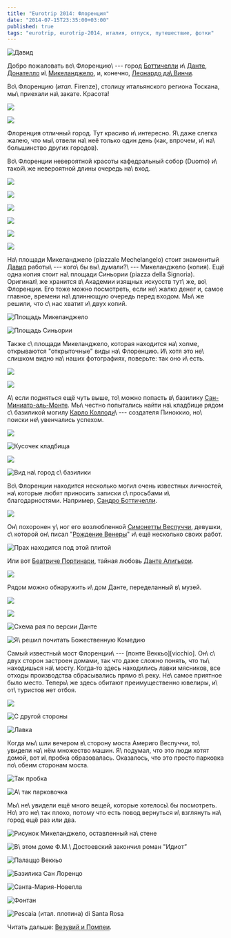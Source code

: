 ```yaml
---
title: "Eurotrip 2014: Флоренция"
date: "2014-07-15T23:35:00+03:00"
published: true
tags: "eurotrip, eurotrip-2014, италия, отпуск, путешествие, фотки"
---
```


![Давид](/images/travel/2014-06-eurotrip/florence-cover.jpg)

Добро пожаловать во\ Флоренцию\ --- город [Боттичелли][sandro] и\ [Данте][dante], [Донателло][donatello] 
и\ [Микеланджело][michelangelo], и, конечно, [Леонардо да\ Винчи][da-vinci].

<!--more-->

Во\ Флоренцию (*итал.* Firenze), столицу итальянского региона Тоскана, мы\ приехали на\ закате. Красота!

![](/images/travel/2014-06-eurotrip/florence-sunset-1.jpg)

![](/images/travel/2014-06-eurotrip/florence-sunset-2.jpg)

Флоренция отличный город. Тут красиво и\ интересно. Я\ даже слегка жалею, что мы\ отвели на\ неё только один день (как, 
впрочем, и\ на\ большинство других городов).

Во\ Флоренции невероятной красоты кафедральный собор (Duomo) и\ такой\ же невероятной длины очередь на\ вход.

![](/images/travel/2014-06-eurotrip/florence-duomo-1.jpg)

![](/images/travel/2014-06-eurotrip/florence-duomo-2.jpg)

![](/images/travel/2014-06-eurotrip/florence-duomo-3.jpg)

![](/images/travel/2014-06-eurotrip/florence-duomo-4.jpg)

![](/images/travel/2014-06-eurotrip/florence-duomo-5.jpg)

![](/images/travel/2014-06-eurotrip/florence-duomo-6.jpg)

На\ площади Микеланджело (piazzale Mechelangelo) стоит знаменитый [Давид][david] работы\ --- кого\ бы вы\ думали?\ --- 
Микеланджело (копия). Ещё одна копия стоит на\ площади Синьории (piazza della Signoria). Оригинал\ же хранится 
в\ Академии изящных искусств тут\ же, во\ Флоренции. Его тоже можно посмотреть, если не\ жалко денег и, самое главное, 
времени на\ длиннющую очередь перед входом. Мы\ же решили, что с\ нас хватит и\ двух копий.

![Площадь Микеланджело](/images/travel/2014-06-eurotrip/florence-david-1.jpg "Площадь Микеланджело")

![Площадь Синьории](/images/travel/2014-06-eurotrip/florence-david-2.jpg "Площадь Синьории")

Также с\ площади Микеланджело, которая находится на\ холме, открываются "открыточные" виды на\ Флоренцию. И\ хотя это 
не\ слишком видно на\ наших фотографиях, поверьте: так оно и\ есть.

![](/images/travel/2014-06-eurotrip/florence-top-view-1.jpg)

![](/images/travel/2014-06-eurotrip/florence-top-view-2.jpg)

А\ если подняться ещё чуть выше, то\ можно попасть в\ базилику [Сан-Миниато-аль-Монте][al-monte]. Мы\ честно попытались 
найти на\ кладбище рядом с\ базиликой могилу [Карло Коллоди][collodi]\ --- создателя Пиноккио, но\ поиски не\ увенчались 
успехом.

![](/images/travel/2014-06-eurotrip/florence-al-monte-1.jpg)

![Кусочек кладбища](/images/travel/2014-06-eurotrip/florence-al-monte-cementry.jpg "Кусочек кладбища")
 
![](/images/travel/2014-06-eurotrip/florence-al-monte-2.jpg)

![Вид на\ город с\ базилики](/images/travel/2014-06-eurotrip/florence-al-monte-view.jpg "Вид на город с базилики")

Во\ Флоренции находится несколько могил очень известных личностей, на\ которые любят приносить записки с\ просьбами 
и\ благодарностями. Например, [Сандро Боттичелли][sandro]. 

![](/images/travel/2014-06-eurotrip/florence-botticelli-1.jpg)

Он\ похоронен у\ ног его возлюбленной [Симонетты Веспуччи][simonetta], девушки, с\ которой он\ писал 
"[Рождение Венеры][birth-of-venus]" и\ ещё несколько своих работ.

![Прах находится под этой плитой](/images/travel/2014-06-eurotrip/florence-botticelli-2.jpg "Прах находится под этой плитой")

Или вот [Беатриче Портинари][beatrice], тайная любовь [Данте Алигьери][dante].

![](/images/travel/2014-06-eurotrip/florence-beatrice.jpg)

Рядом можно обнаружить и\ дом Данте, переделанный в\ музей.

![](/images/travel/2014-06-eurotrip/florence-dante-museum-1.jpg)

![](/images/travel/2014-06-eurotrip/florence-dante-museum-2.jpg)

![Схема рая по версии Данте](/images/travel/2014-06-eurotrip/florence-paradise.jpg "Схема рая, по версии Данте")

![Я\ решил почитать Божественную Комедию](/images/travel/2014-06-eurotrip/florence-divine-comedy.jpg "Я решил почитать Божественную Комедию")

Самый известный мост Флоренции\ --- [понте Веккьо][vicchio]. Он\ с\ двух сторон застроен домами, так что даже сложно 
понять, что ты\ находишься на\ мосту. Когда&#8209;то здесь находились лавки мясников, все отходы производства 
сбрасывались прямо в\ реку. Не\ самое приятное было место. Теперь\ же здесь обитают преимущественно ювелиры, 
и\ от\ туристов нет отбоя.

![](/images/travel/2014-06-eurotrip/florence-ponte-vecchio-1.jpg)


![С другой стороны](/images/travel/2014-06-eurotrip/florence-ponte-vecchio-2.jpg "С другой стороны")

![Лавка](/images/travel/2014-06-eurotrip/florence-jewelry.jpg "Лавка")

Когда мы\ шли вечером в\ сторону моста Америго Веспуччи, то\ увидели на\ нём множество машин. Я\ подумал, что это люди 
хотят домой, вот и\ пробка образовалась. Оказалось, что это просто парковка по\ обеим сторонам моста.

![Так пробка](/images/travel/2014-06-eurotrip/florence-parking-1.jpg "Так пробка")

![А\ так парковочка](/images/travel/2014-06-eurotrip/florence-parking-2.jpg "А так парковочка")

Мы\ не\ увидели ещё много вещей, которые хотелось\ бы посмотреть. Но\ это не\ так плохо, потому что есть повод 
вернуться и\ взглянуть на\ город ещё раз или два. 

![Рисунок Микеланджело, оставленный на\ стене](/images/travel/2014-06-eurotrip/florence-michelangelo.jpg "Рисунок Микеланджело, оставленный на стене")

![В\ этом доме Ф.М.\ Достоевский закончил роман "Идиот”](/images/travel/2014-06-eurotrip/florence-dostoevskij.jpg "В этом доме Ф.М. Достоевский закончил роман «Идиот»")

![Палаццо Веккьо](/images/travel/2014-06-eurotrip/florence-palazzo-vecchio.jpg "Палаццо Веккьо")

![Базилика Сан Лоренцо](/images/travel/2014-06-eurotrip/florence-san-lorenzo.jpg "Базилика Сан Лоренцо")

![Санта-Мария-Новелла](/images/travel/2014-06-eurotrip/florence-santa-maria-novella.jpg "Санта-Мария-Новелла") 

![Фонтан](/images/travel/2014-06-eurotrip/florence-fountain.jpg "Фонтан")

![Pescaia (*итал.* плотина) di Santa Rosa](/images/travel/2014-06-eurotrip/florence-pescaia-di-santa-rosa.jpg "Pescaia (итал. плотина) di Santa Rosa")

Читать дальше: [Везувий и Помпеи](/post/eurotrip-2014-vesuvius-and-pompeii/).

[al-monte]: http://ru.wikipedia.org/wiki/%D0%A1%D0%B0%D0%BD-%D0%9C%D0%B8%D0%BD%D0%B8%D0%B0%D1%82%D0%BE-%D0%B0%D0%BB%D1%8C-%D0%9C%D0%BE%D0%BD%D1%82%D0%B5
[beatrice]: http://ru.wikipedia.org/wiki/%D0%9F%D0%BE%D1%80%D1%82%D0%B8%D0%BD%D0%B0%D1%80%D0%B8,_%D0%91%D0%B5%D0%B0%D1%82%D1%80%D0%B8%D1%87%D0%B5
[birth-of-venus]: http://ru.wikipedia.org/wiki/%D0%A0%D0%BE%D0%B6%D0%B4%D0%B5%D0%BD%D0%B8%D0%B5_%D0%92%D0%B5%D0%BD%D0%B5%D1%80%D1%8B_(%D0%BA%D0%B0%D1%80%D1%82%D0%B8%D0%BD%D0%B0_%D0%91%D0%BE%D1%82%D1%82%D0%B8%D1%87%D0%B5%D0%BB%D0%BB%D0%B8)
[collodi]: http://ru.wikipedia.org/wiki/%D0%9A%D0%BE%D0%BB%D0%BB%D0%BE%D0%B4%D0%B8,_%D0%9A%D0%B0%D1%80%D0%BB%D0%BE
[da-vinci]: http://ru.wikipedia.org/wiki/%D0%9B%D0%B5%D0%BE%D0%BD%D0%B0%D1%80%D0%B4%D0%BE_%D0%B4%D0%B0_%D0%92%D0%B8%D0%BD%D1%87%D0%B8
[dante]: http://ru.wikipedia.org/wiki/%D0%94%D0%B0%D0%BD%D1%82%D0%B5_%D0%90%D0%BB%D0%B8%D0%B3%D1%8C%D0%B5%D1%80%D0%B8
[david]: http://ru.wikipedia.org/wiki/%D0%94%D0%B0%D0%B2%D0%B8%D0%B4_(%D0%9C%D0%B8%D0%BA%D0%B5%D0%BB%D0%B0%D0%BD%D0%B4%D0%B6%D0%B5%D0%BB%D0%BE)
[donatello]: http://ru.wikipedia.org/wiki/%D0%94%D0%BE%D0%BD%D0%B0%D1%82%D0%B5%D0%BB%D0%BB%D0%BE
[michelangelo]: http://ru.wikipedia.org/wiki/%D0%9C%D0%B8%D0%BA%D0%B5%D0%BB%D0%B0%D0%BD%D0%B4%D0%B6%D0%B5%D0%BB%D0%BE
[sandro]: http://ru.wikipedia.org/wiki/%D0%A1%D0%B0%D0%BD%D0%B4%D1%80%D0%BE_%D0%91%D0%BE%D1%82%D1%82%D0%B8%D1%87%D0%B5%D0%BB%D0%BB%D0%B8
[simonetta]: http://ru.wikipedia.org/wiki/%D0%92%D0%B5%D1%81%D0%BF%D1%83%D1%87%D1%87%D0%B8,_%D0%A1%D0%B8%D0%BC%D0%BE%D0%BD%D0%B5%D1%82%D1%82%D0%B0
[vecchio]: http://ru.wikipedia.org/wiki/%D0%9F%D0%BE%D0%BD%D1%82%D0%B5_%D0%92%D0%B5%D0%BA%D0%BA%D1%8C%D0%BE
